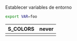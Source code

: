 Establecer variables de entorno

```bash
export VAR=foo
```

| S_COLORS | never |
| -------- | ----- |
|          |       |
